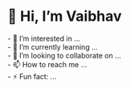 <h1> 👋 Hi, I’m Vaibhav </h1>
- 👀 I’m interested in ...<br>
- 🌱 I’m currently learning ...<br>
- 💞️ I’m looking to collaborate on ...<br>
- 📫 How to reach me ...<br>
- ⚡ Fun fact: ...<br>
<!-- ![C++ Icon](https://preview.redd.it/c-and-c-icons-v0-nmuax05zxoab1.gif?width=640&crop=smart&auto=webp&s=0de5214adb83bd0eac8ffe3512924e3f2921ff69) -->

<!---
vaibhav2067/vaibhav2067 is a ✨ special ✨ repository because its `README.md` (this file) appears on your GitHub profile.
You can click the Preview link to take a look at your changes.
--->
<!---
# Hello, I'm [Your Name]! 👋

Welcome to my GitHub profile. I'm passionate about [mention your main interests or technologies]. Here, you'll find some of my projects and contributions.

## About Me

I am a [your role/occupation] based in [your location]. My journey in [field/industry] has allowed me to develop skills in [list some key skills]. I am always eager to learn and explore new technologies.

## Skills

- **Programming Languages:** [![Programming Languages](link_to_animated_icon)](link_to_your_languages_page)
- **Frameworks and Libraries:** [![Frameworks and Libraries](link_to_animated_icon)](link_to_your_frameworks_page)
- **Database:** [![Database](link_to_animated_icon)](link_to_your_database_page)
- **Other Technologies:** [![Other Technologies](link_to_animated_icon)](link_to_your_other_technologies_page)

## Projects

### Project 1: [Project Name]

[Short description of the project, including technologies used and your role]

[Link to the project if it's hosted on GitHub or any other platform]

### Project 2: [Project Name]

[Short description of the project, including technologies used and your role]

[Link to the project if it's hosted on GitHub or any other platform]

...

## GitHub Stats

![Your GitHub Stats](https://github-readme-stats.vercel.app/api?username=your-username&show_icons=true&theme=radical)

## Contact Me

- **LinkedIn:** [Your LinkedIn Profile](https://www.linkedin.com/in/your-username/)
- **Email:** your.email@example.com
- **Twitter:** [@your_twitter_handle](https://twitter.com/your_twitter_handle)

Feel free to reach out if you have any questions, collaboration ideas, or just want to connect!

Thank you for visiting my GitHub profile. Happy coding! 🚀
--->
